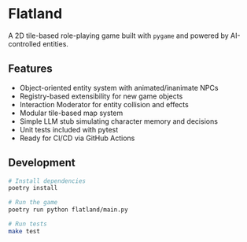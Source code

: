 # Flatland

A 2D tile-based role-playing game built with `pygame` and powered by AI-controlled entities.

## Features

- Object-oriented entity system with animated/inanimate NPCs
- Registry-based extensibility for new game objects
- Interaction Moderator for entity collision and effects
- Modular tile-based map system
- Simple LLM stub simulating character memory and decisions
- Unit tests included with pytest
- Ready for CI/CD via GitHub Actions

## Development

```bash
# Install dependencies
poetry install

# Run the game
poetry run python flatland/main.py

# Run tests
make test
```
